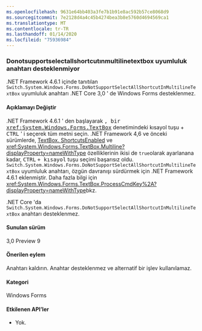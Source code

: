 ```yaml
---
ms.openlocfilehash: 9631e64bb403a3fe7b1b91e8ac592b57ce8068d9
ms.sourcegitcommit: 7e2128d4a4c45b4274bea3b8e5760d4694569ca1
ms.translationtype: MT
ms.contentlocale: tr-TR
ms.lasthandoff: 01/14/2020
ms.locfileid: "75936984"
---
```

### <a name="donotsupportselectallshortcutinmultilinetextbox-compatibility-switch-not-supported"></a>Donotsupportselectallshortcutınmultilinetextbox uyumluluk anahtarı desteklenmiyor

.NET Framework 4.6.1 içinde tanıtılan `Switch.System.Windows.Forms.DoNotSupportSelectAllShortcutInMultilineTextBox` uyumluluk anahtarı .NET Core 3,0 ' de Windows Forms desteklenmez.

#### <a name="change-description"></a>Açıklamayı Değiştir

.NET Framework 4.6.1 ' den başlayarak <kbd>, bir <xref:System.Windows.Forms.TextBox></kbd> denetimindeki kısayol tuşu + <kbd>CTRL</kbd> ' i seçerek tüm metni seçin. .NET Framework 4,6 ve önceki sürümlerde, [TextBox. ShortcutsEnabled](xref:System.Windows.Forms.TextBoxBase.ShortcutsEnabled) ve <xref:System.Windows.Forms.TextBox.Multiline?displayProperty=nameWithType> özelliklerinin ikisi de `true`olarak ayarlanana kadar, <kbd>CTRL</kbd> <kbd> + kısayol</kbd> tuşu seçimi başarısız oldu. `Switch.System.Windows.Forms.DoNotSupportSelectAllShortcutInMultilineTextBox` uyumluluk anahtarı, özgün davranışı sürdürmek için .NET Framework 4.6.1 eklenmiştir. Daha fazla bilgi için <xref:System.Windows.Forms.TextBox.ProcessCmdKey%2A?displayProperty=nameWithType>bkz.

.NET Core 'da `Switch.System.Windows.Forms.DoNotSupportSelectAllShortcutInMultilineTextBox` anahtarı desteklenmez.

#### <a name="version-introduced"></a>Sunulan sürüm

3,0 Preview 9

#### <a name="recommended-action"></a>Önerilen eylem

Anahtarı kaldırın. Anahtar desteklenmez ve alternatif bir işlev kullanılamaz.

#### <a name="category"></a>Kategori

Windows Forms

#### <a name="affected-apis"></a>Etkilenen API’ler

- Yok.

<!-- 

### Affected APIs

- Not detectable via API analysis

-->

